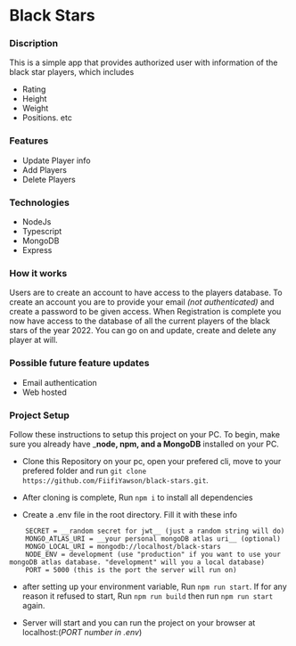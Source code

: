 # Black Stars

### Discription
This is a simple app that provides authorized user with information of the black star players, which includes 
* Rating
* Height
* Weight
* Positions. etc
  
### Features
* Update Player info
* Add Players
* Delete Players

### Technologies
* NodeJs
* Typescript
* MongoDB
* Express

### How it works
Users are to create an account to have access to the players database. 
To create an account you are to provide your email _(not authenticated)_ and create a password to be given access.
When Registration is complete you now have access to the database of all the current players of the black stars of the year 2022.
You can go on and update, create and delete any player at will.

### Possible future feature updates
* Email authentication
* Web hosted

### Project Setup
Follow these instructions to setup this project on your PC.
To begin, make sure you already have ___node, npm, and a MongoDB__ installed on your PC.

* Clone this Repository
on your pc, open your prefered cli, move to your prefered folder and run `git clone https://github.com/FiifiYawson/black-stars.git`.

* After cloning is complete, Run `npm i` to install all dependencies

* Create a .env file in the root directory. Fill it with these info
```.env
    SECRET = __random secret for jwt__ (just a random string will do)    
    MONGO_ATLAS_URI = __your personal mongoDB atlas uri__ (optional)
    MONGO_LOCAL_URI = mongodb://localhost/black-stars
    NODE_ENV = development (use "production" if you want to use your mongoDB atlas database. "development" will you a local database)
    PORT = 5000 (this is the port the server will run on)
```

* after setting up your environment variable, Run `npm run start`.
  If for any reason it refused to start, Run `npm run build` then run `npm run start` again.

* Server will start and you can run the project on your browser at localhost:(_PORT number in .env_)